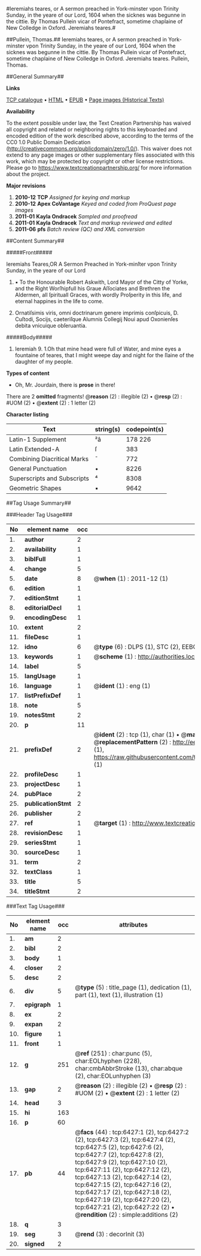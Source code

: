 #Ieremiahs teares, or A sermon preached in York-minster vpon Trinity Sunday, in the yeare of our Lord, 1604 when the sicknes was begunne in the cittie. By Thomas Pullein vicar of Pontefract, sometime chaplaine of New Colledge in Oxford. Jeremiahs teares.#

##Pullein, Thomas.##
Ieremiahs teares, or A sermon preached in York-minster vpon Trinity Sunday, in the yeare of our Lord, 1604 when the sicknes was begunne in the cittie. By Thomas Pullein vicar of Pontefract, sometime chaplaine of New Colledge in Oxford.
Jeremiahs teares.
Pullein, Thomas.

##General Summary##

**Links**

[TCP catalogue](http://www.ota.ox.ac.uk/tcp/)  • 
[HTML](http://tei.it.ox.ac.uk/tcp/Texts-HTML/free/A10/A10216.html)  • 
[EPUB](http://tei.it.ox.ac.uk/tcp/Texts-EPUB/free/A10/A10216.epub) • 
[Page images (Historical Texts)](https://historicaltexts.jisc.ac.uk/eebo-99841817e)

**Availability**

To the extent possible under law, the Text Creation Partnership has waived all copyright and related or neighboring rights to this keyboarded and encoded edition of the work described above, according to the terms of the CC0 1.0 Public Domain Dedication (http://creativecommons.org/publicdomain/zero/1.0/). This waiver does not extend to any page images or other supplementary files associated with this work, which may be protected by copyright or other license restrictions. Please go to https://www.textcreationpartnership.org/ for more information about the project.

**Major revisions**

1. __2010-12__ __TCP__ *Assigned for keying and markup*
1. __2010-12__ __Apex CoVantage__ *Keyed and coded from ProQuest page images*
1. __2011-01__ __Kayla Ondracek__ *Sampled and proofread*
1. __2011-01__ __Kayla Ondracek__ *Text and markup reviewed and edited*
1. __2011-06__ __pfs__ *Batch review (QC) and XML conversion*

##Content Summary##

#####Front#####

Ieremiahs Teares,OR A Sermon Preached in York-minſter vpon Trinity Sunday, in the yeare of our Lord
1. ▪ To the Honourable Robert Askwith, Lord Mayor of the Citty of Yorke, and the Right Worſhipfull his Graue Aſſociates and Brethren the Aldermen, all ſpirituall Graces, with wordly Proſperity in this life, and eternal happines in the life to come.

1. Ornatiſsimis viris, omni doctrinarum genere imprimis conſpicuis, D. Cuſtodi, Socijs, caeteriſque Alumnis Collegij Noui apud Oxonienſes debita vnicuique obſeruantia.

#####Body#####

1. Ieremiah 9. 1.Oh that mine head were full of Water, and mine eyes a fountaine of teares, that I might weepe day and night for the ſlaine of the daughter of my people.

**Types of content**

  * Oh, Mr. Jourdain, there is **prose** in there!

There are 2 **omitted** fragments! 
 @__reason__ (2) : illegible (2)  •  @__resp__ (2) : #UOM (2)  •  @__extent__ (2) : 1 letter (2)

**Character listing**


|Text|string(s)|codepoint(s)|
|---|---|---|
|Latin-1 Supplement|²â|178 226|
|Latin Extended-A|ſ|383|
|Combining             Diacritical Marks|̄|772|
|General Punctuation|•|8226|
|Superscripts             and Subscripts|⁴|8308|
|Geometric Shapes|▪|9642|

##Tag Usage Summary##

###Header Tag Usage###

|No|element name|occ|attributes|
|---|---|---|---|
|1.|__author__|2||
|2.|__availability__|1||
|3.|__biblFull__|1||
|4.|__change__|5||
|5.|__date__|8| @__when__ (1) : 2011-12 (1)|
|6.|__edition__|1||
|7.|__editionStmt__|1||
|8.|__editorialDecl__|1||
|9.|__encodingDesc__|1||
|10.|__extent__|2||
|11.|__fileDesc__|1||
|12.|__idno__|6| @__type__ (6) : DLPS (1), STC (2), EEBO-CITATION (1), PROQUEST (1), VID (1)|
|13.|__keywords__|1| @__scheme__ (1) : http://authorities.loc.gov/ (1)|
|14.|__label__|5||
|15.|__langUsage__|1||
|16.|__language__|1| @__ident__ (1) : eng (1)|
|17.|__listPrefixDef__|1||
|18.|__note__|5||
|19.|__notesStmt__|2||
|20.|__p__|11||
|21.|__prefixDef__|2| @__ident__ (2) : tcp (1), char (1)  •  @__matchPattern__ (2) : ([0-9\-]+):([0-9IVX]+) (1), (.+) (1)  •  @__replacementPattern__ (2) : http://eebo.chadwyck.com/downloadtiff?vid=$1&page=$2 (1), https://raw.githubusercontent.com/textcreationpartnership/Texts/master/tcpchars.xml#$1 (1)|
|22.|__profileDesc__|1||
|23.|__projectDesc__|1||
|24.|__pubPlace__|2||
|25.|__publicationStmt__|2||
|26.|__publisher__|2||
|27.|__ref__|1| @__target__ (1) : http://www.textcreationpartnership.org/docs/. (1)|
|28.|__revisionDesc__|1||
|29.|__seriesStmt__|1||
|30.|__sourceDesc__|1||
|31.|__term__|2||
|32.|__textClass__|1||
|33.|__title__|5||
|34.|__titleStmt__|2||


###Text Tag Usage###

|No|element name|occ|attributes|
|---|---|---|---|
|1.|__am__|2||
|2.|__bibl__|2||
|3.|__body__|1||
|4.|__closer__|2||
|5.|__desc__|2||
|6.|__div__|5| @__type__ (5) : title_page (1), dedication (1), part (1), text (1), illustration (1)|
|7.|__epigraph__|1||
|8.|__ex__|2||
|9.|__expan__|2||
|10.|__figure__|1||
|11.|__front__|1||
|12.|__g__|251| @__ref__ (251) : char:punc (5), char:EOLhyphen (228), char:cmbAbbrStroke (13), char:abque (2), char:EOLunhyphen (3)|
|13.|__gap__|2| @__reason__ (2) : illegible (2)  •  @__resp__ (2) : #UOM (2)  •  @__extent__ (2) : 1 letter (2)|
|14.|__head__|3||
|15.|__hi__|163||
|16.|__p__|60||
|17.|__pb__|44| @__facs__ (44) : tcp:6427:1 (2), tcp:6427:2 (2), tcp:6427:3 (2), tcp:6427:4 (2), tcp:6427:5 (2), tcp:6427:6 (2), tcp:6427:7 (2), tcp:6427:8 (2), tcp:6427:9 (2), tcp:6427:10 (2), tcp:6427:11 (2), tcp:6427:12 (2), tcp:6427:13 (2), tcp:6427:14 (2), tcp:6427:15 (2), tcp:6427:16 (2), tcp:6427:17 (2), tcp:6427:18 (2), tcp:6427:19 (2), tcp:6427:20 (2), tcp:6427:21 (2), tcp:6427:22 (2)  •  @__rendition__ (2) : simple:additions (2)|
|18.|__q__|3||
|19.|__seg__|3| @__rend__ (3) : decorInit (3)|
|20.|__signed__|2||
